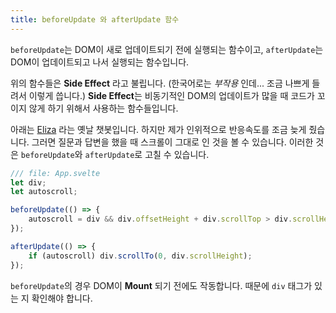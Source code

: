 ```yaml
---
title: beforeUpdate 와 afterUpdate 함수
---
```


`beforeUpdate`는 DOM이 새로 업데이트되기 전에 실행되는 함수이고, `afterUpdate`는 DOM이 업데이트되고 나서 실행되는 함수입니다.

위의 함수들은 **Side Effect** 라고 불립니다. (한국어로는 _부작용_ 인데... 조금 나쁘게 들려서 이렇게 씁니다.) **Side Effect**는 비동기적인 DOM의 업데이트가 많을 때 코드가 꼬이지 않게 하기 위해서 사용하는 함수들입니다.

아래는 [Eliza](https://en.wikipedia.org/wiki/ELIZA) 라는 옛날 챗봇입니다. 하지만 제가 인위적으로 반응속도를 조금 늦게 줬습니다. 그러면 질문과 답변을 했을 때 스크롤이 그대로 인 것을 볼 수 있습니다. 이러한 것은 `beforeUpdate`와 `afterUpdate`로 고칠 수 있습니다.



```js
/// file: App.svelte
let div;
let autoscroll;

beforeUpdate(() => {
	autoscroll = div && div.offsetHeight + div.scrollTop > div.scrollHeight - 20;
});

afterUpdate(() => {
	if (autoscroll) div.scrollTo(0, div.scrollHeight);
});
```



`beforeUpdate`의 경우 DOM이 **Mount** 되기 전에도 작동합니다. 때문에 `div` 태그가 있는 지 확인해야 합니다.
